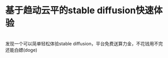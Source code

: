<h1>基于趋动云平的stable diffusion快速体验</h1><br>
发现一个可以简单轻松体验stable diffusion，平台免费送算力金，不花钱用不完还能白嫖(doge)<br>
